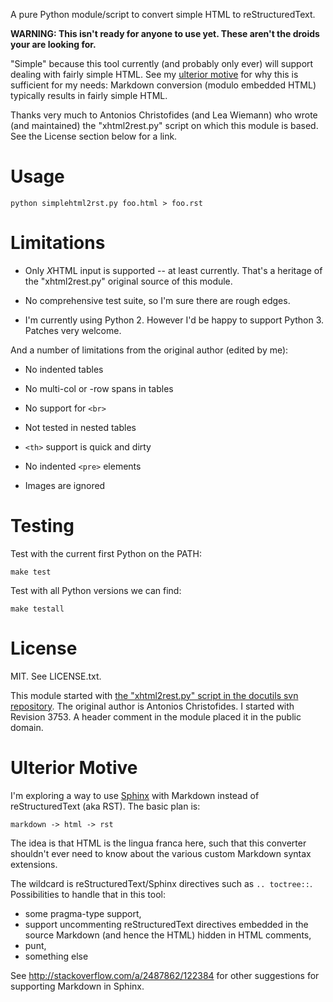 A pure Python module/script to convert simple HTML to reStructuredText.

**WARNING: This isn't ready for anyone to use yet. These aren't the droids
your are looking for.**

"Simple" because this tool currently (and probably only ever) will support
dealing with fairly simple HTML. See my [ulterior motive](#ulterior-motive)
for why this is sufficient for my needs: Markdown conversion (modulo
embedded HTML) typically results in fairly simple HTML.

Thanks very much to Antonios Christofides (and Lea Wiemann) who wrote (and
maintained) the "xhtml2rest.py" script on which this module is based. See the
License section below for a link.


# Usage

    python simplehtml2rst.py foo.html > foo.rst


# Limitations

- Only *X*HTML input is supported -- at least currently. That's a heritage of
  the "xhtml2rest.py" original source of this module.

- No comprehensive test suite, so I'm sure there are rough edges.

- I'm currently using Python 2. However I'd be happy to support Python 3.
  Patches very welcome.

And a number of limitations from the original author (edited by me):

- No indented tables

- No multi-col or -row spans in tables

- No support for `<br>`

- Not tested in nested tables

- `<th>` support is quick and dirty

- No indented `<pre>` elements

- Images are ignored


# Testing

Test with the current first Python on the PATH:

    make test

Test with all Python versions we can find:

    make testall


# License

MIT. See LICENSE.txt.

This module started with [the "xhtml2rest.py" script in the docutils svn
repository](http://sourceforge.net/p/docutils/code/HEAD/tree/trunk/sandbox/xhtml2rest/).
The original author is Antonios Christofides. I started with Revision 3753.
A header comment in the module placed it in the public domain.


# Ulterior Motive

I'm exploring a way to use [Sphinx](http://sphinx-doc.org/) with Markdown
instead of reStructuredText (aka RST). The basic plan is:

    markdown -> html -> rst

The idea is that HTML is the lingua franca here, such that this converter
shouldn't ever need to know about the various custom Markdown syntax
extensions.

The wildcard is reStructuredText/Sphinx directives such as `.. toctree::`.
Possibilities to handle that in this tool:

- some pragma-type support,
- support uncommenting reStructuredText directives embedded in the
  source Markdown (and hence the HTML) hidden in HTML comments,
- punt,
- something else

See <http://stackoverflow.com/a/2487862/122384> for other suggestions for
supporting Markdown in Sphinx.

